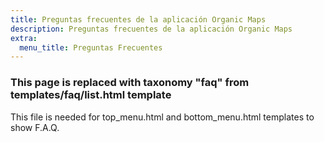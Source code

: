 ```yaml
---
title: Preguntas frecuentes de la aplicación Organic Maps
description: Preguntas frecuentes de la aplicación Organic Maps
extra:
  menu_title: Preguntas Frecuentes
---
```


### This page is replaced with taxonomy "faq" from templates/faq/list.html template
This file is needed for top_menu.html and bottom_menu.html templates to show F.A.Q.
